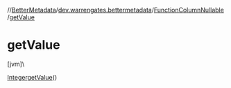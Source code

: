 //[BetterMetadata](../../../index.md)/[dev.warrengates.bettermetadata](../index.md)/[FunctionColumnNullable](index.md)/[getValue](get-value.md)

# getValue

[jvm]\

[Integer](https://docs.oracle.com/javase/8/docs/api/java/lang/Integer.html)[getValue](get-value.md)()
